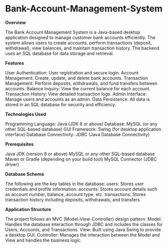 # Bank-Account-Management-System
**Overview**

The Bank Account Management System is a Java-based desktop application designed to manage customer bank accounts efficiently. The system allows users to create accounts, perform transactions (deposit, withdrawal), view balances, and maintain transaction history. The backend uses an SQL database for data storage and retrieval.


**Features**

User Authentication: User registration and secure login.
Account Management: Create, update, and delete bank accounts.
Transaction Management: Perform deposits, withdrawals, and fund transfers between accounts.
Balance Inquiry: View the current balance for each account.
Transaction History: View detailed transaction logs.
Admin Interface: Manage users and accounts as an admin.
Data Persistence: All data is stored in an SQL database for security and efficiency.


**Technologies Used**

Programming Language: Java (JDK 8 or above)
Database: MySQL (or any other SQL-based database)
GUI Framework: Swing (for desktop application interface)
Database Connectivity: JDBC (Java Database Connectivity)


**Prerequisites**

Java JDK (version 8 or above)
MySQL or any other SQL-based database
Maven or Gradle (depending on your build tool)
MySQL Connector (JDBC driver)


**Database Schema**

The following are the key tables in the database:
users: Stores user credentials and profile information.
accounts: Stores account details such as account number, balance, account type, etc.
transactions: Stores transaction history including deposits, withdrawals, and transfers


**Application Structure**

The project follows an MVC (Model-View-Controller) design pattern:
Model: Handles the database interaction through JDBC and includes the classes for Users, Accounts, and Transactions.
View: Built using Java Swing to provide a desktop GUI.
Controller: Manages the interaction between the Model and View and handles the business logic.

